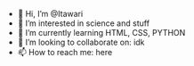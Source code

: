 - 👋 Hi, I’m @Itawari
- 👀 I’m interested in science and stuff
- 🌱 I’m currently learning HTML, CSS, PYTHON
- 💞️ I’m looking to collaborate on: idk
- 📫 How to reach me: here

<!---
Itawari/Itawari is a ✨ special ✨ repository because its `README.md` (this file) appears on your GitHub profile.
You can click the Preview link to take a look at your changes.
--->
